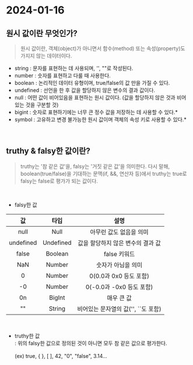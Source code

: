 # 2024-01-16

## 원시 값이란 무엇인가?
> 원시 값이란, 객체(object)가 아니면서 함수(method) 또는 속성(property)도 가지지 않는 데이터이다.

- string : 문자를 표현하는 데 사용되며, '', ""로 작성된다.
- number : 숫자를 표현하고 다룰 때 사용한다.
- boolean : 논리적인 데이터 유형이며, true/false의 값 만을 가질 수 있다.
- undefined : 선언을 한 후 값을 할당하지 않은 변수의 결과 값이다.
- null : 어떤 값이 비어있음을 표현하는 원시 값이다. (값을 할당하지 않은 것과 비어있는 것을 구분할 것)
- bigint : 숫자로 표현하기에는 너무 큰 정수 값을 저장하는 데 사용할 수 있다.*
- symbol : 고유하고 변경 불가능한 원시 값이며 객체의 속성 키로 사용할 수 있다.*


<br>


## truthy & falsy한 값이란?
> truthy는 '참 같은 값'을, falsy는 '거짓 같은 값'을 의미한다. 다시 말해, boolean(true/false)을 기대하는 문맥(if, &&, 연산자 등)에서 truthy는 true로 falsy는 false로 평가가 되는 값이다.

<br>

- falsy한 값<br>

| 값 | 타입 | 설명 |
| :---: | :---: | :---: |
| null | Null | 아무런 값도 없음을 의미 |
| undefined | Undefined | 값을 할당하지 않은 변수의 결과 값 |
| false | Boolean | false 키워드 |
| NaN | Number | 숫자가 아님을 의미 |
| 0 | Number | 0(0.0과 0x0 등도 포함) |
| -0 | Number | 0(-0.0과 -0x0 등도 포함) |
| 0n | BigInt | 매우 큰 값 |
| "" | String | 비어있는 문자열의 값('', ``도 포함) |

<br>

- truthy한 값<br>
: 위의 falsy한 값으로 정의된 것이 아니면 모두 참 같은 값으로 평가한다.<br><br>
(ex) true, { }, [ ], 42, "0", "false", 3.14...